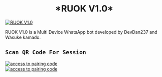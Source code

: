 <h1 align="center">*RUOK V1.0*<br></h1>

<a href="https://files.catbox.moe/y3a923.jpg"><img src="https://files.catbox.moe/y3a923.jpg" alt="RUOK V1.0" border="0"></a>
<p align="center">

RUOK V1.0 is a Multi Device WhatsApp bot developed by DevDan237 and Wasuke kamado. 
## `Scan QR Code For Session`
<a href='https://web-paired.onrender.com' target="_blank">
  <img alt='access to pairing code' src='https://img.shields.io/badge/Get%20Pairing%20Code-orange?style=for-the-badge&logo=opencv&logoColor=black'/>
</a>
<br> 
<a href='https://devdan237-session.onrender.com' target="_blank">
  <img alt='access to pairing code' src='https://img.shields.io/badge/Get%20Pairing%20Code-blue?style=for-the-badge&logo=opencv&logoColor=yellow'/>
</a>
<br> 
